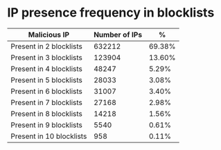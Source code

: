 # IP presence frequency in blocklists
| Malicious IP | Number of IPs | % |
|----|----|----|
| Present in 2 blocklists | 632212 | 69.38% |
| Present in 3 blocklists | 123904 | 13.60% |
| Present in 4 blocklists | 48247 | 5.29% |
| Present in 5 blocklists | 28033 | 3.08% |
| Present in 6 blocklists | 31007 | 3.40% |
| Present in 7 blocklists | 27168 | 2.98% |
| Present in 8 blocklists | 14218 | 1.56% |
| Present in 9 blocklists | 5540 | 0.61% |
| Present in 10 blocklists | 958 | 0.11% |
